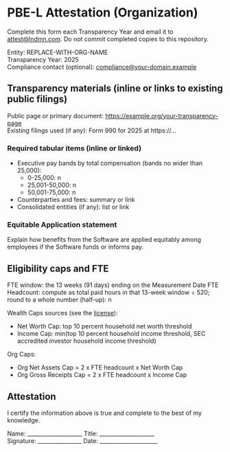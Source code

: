 # PBE-L Attestation (Organization)

Complete this form each Transparency Year and email it to attest@lndmn.com. Do not commit completed copies to this repository.

Entity: REPLACE-WITH-ORG-NAME  
Transparency Year: 2025  
Compliance contact (optional): compliance@your-domain.example

## Transparency materials (inline or links to existing public filings)
Public page or primary document: https://example.org/your-transparency-page  
Existing filings used (if any): Form 990 for 2025 at https://...

### Required tabular items (inline or linked)
- Executive pay bands by total compensation (bands no wider than 25,000):
  - 0-25,000: n
  - 25,001-50,000: n
  - 50,001-75,000: n
- Counterparties and fees: summary or link
- Consolidated entities (if any): list or link

### Equitable Application statement
Explain how benefits from the Software are applied equitably among employees if the Software funds or informs pay.

## Eligibility caps and FTE
FTE window: the 13 weeks (91 days) ending on the Measurement Date
FTE Headcount: compute as total paid hours in that 13-week window ÷ 520; round to a whole number (half-up): n

Wealth Caps sources (see the [license](../LICENSE.txt)):
- Net Worth Cap: top 10 percent household net worth threshold
- Income Cap: min(top 10 percent household income threshold, SEC accredited investor household income threshold)

Org Caps:
- Org Net Assets Cap = 2 x FTE headcount x Net Worth Cap
- Org Gross Receipts Cap = 2 x FTE headcount x Income Cap

## Attestation
I certify the information above is true and complete to the best of my knowledge.

Name: ____________________   Title: ____________________  
Signature: ________________  Date: _____________________

